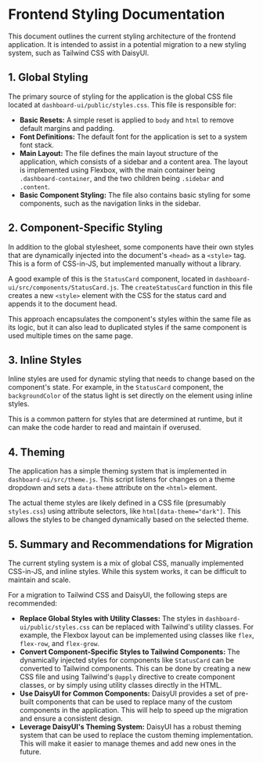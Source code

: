 # Frontend Styling Documentation

This document outlines the current styling architecture of the frontend application. It is intended to assist in a potential migration to a new styling system, such as Tailwind CSS with DaisyUI.

## 1. Global Styling

The primary source of styling for the application is the global CSS file located at `dashboard-ui/public/styles.css`. This file is responsible for:

- **Basic Resets:** A simple reset is applied to `body` and `html` to remove default margins and padding.
- **Font Definitions:** The default font for the application is set to a system font stack.
- **Main Layout:** The file defines the main layout structure of the application, which consists of a sidebar and a content area. The layout is implemented using Flexbox, with the main container being `.dashboard-container`, and the two children being `.sidebar` and `.content`.
- **Basic Component Styling:** The file also contains basic styling for some components, such as the navigation links in the sidebar.

## 2. Component-Specific Styling

In addition to the global stylesheet, some components have their own styles that are dynamically injected into the document's `<head>` as a `<style>` tag. This is a form of CSS-in-JS, but implemented manually without a library.

A good example of this is the `StatusCard` component, located in `dashboard-ui/src/components/StatusCard.js`. The `createStatusCard` function in this file creates a new `<style>` element with the CSS for the status card and appends it to the document head.

This approach encapsulates the component's styles within the same file as its logic, but it can also lead to duplicated styles if the same component is used multiple times on the same page.

## 3. Inline Styles

Inline styles are used for dynamic styling that needs to change based on the component's state. For example, in the `StatusCard` component, the `backgroundColor` of the status light is set directly on the element using inline styles.

This is a common pattern for styles that are determined at runtime, but it can make the code harder to read and maintain if overused.

## 4. Theming

The application has a simple theming system that is implemented in `dashboard-ui/src/theme.js`. This script listens for changes on a theme dropdown and sets a `data-theme` attribute on the `<html>` element.

The actual theme styles are likely defined in a CSS file (presumably `styles.css`) using attribute selectors, like `html[data-theme="dark"]`. This allows the styles to be changed dynamically based on the selected theme.

## 5. Summary and Recommendations for Migration

The current styling system is a mix of global CSS, manually implemented CSS-in-JS, and inline styles. While this system works, it can be difficult to maintain and scale.

For a migration to Tailwind CSS and DaisyUI, the following steps are recommended:

- **Replace Global Styles with Utility Classes:** The styles in `dashboard-ui/public/styles.css` can be replaced with Tailwind's utility classes. For example, the Flexbox layout can be implemented using classes like `flex`, `flex-row`, and `flex-grow`.
- **Convert Component-Specific Styles to Tailwind Components:** The dynamically injected styles for components like `StatusCard` can be converted to Tailwind components. This can be done by creating a new CSS file and using Tailwind's `@apply` directive to create component classes, or by simply using utility classes directly in the HTML.
- **Use DaisyUI for Common Components:** DaisyUI provides a set of pre-built components that can be used to replace many of the custom components in the application. This will help to speed up the migration and ensure a consistent design.
- **Leverage DaisyUI's Theming System:** DaisyUI has a robust theming system that can be used to replace the custom theming implementation. This will make it easier to manage themes and add new ones in the future.
